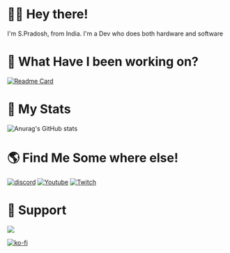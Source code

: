 # 🙋‍♂️ Hey there!
  I'm S.Pradosh, from India. I'm a Dev who does both hardware and software
  
# 🌱 What Have I been working on?
  [![Readme Card](https://github-readme-stats.vercel.app/api/pin?username=pradosh-arduino&repo=Melon-Language&show_owner=true)](https://github.com/pradosh-arduino/Melon-Language)
  
# 🌟 My Stats
  ![Anurag's GitHub stats](https://github-readme-stats.vercel.app/api?username=pradosh-arduino&show_icons=true&theme=cobalt)
 
# 🌎 Find Me Some where else!
  [![discord](https://img.shields.io/badge/-Discord-blue?style=flat-square)](https://discord.gg/ChP4RMgcKG)
  [![Youtube](https://img.shields.io/badge/-Youtube-red?style=flat-square)](https://www.youtube.com/channel/UC--vE8xV5vTVl4UMSq-q5ZA)
  [![Twitch](https://img.shields.io/badge/-Twitch-purple?style=flat-square)](https://www.twitch.tv/itspradoshgame)
  
# 💖 Support
  <a href="https://www.buymeacoffee.com/pradoshArduino"><img src="https://img.buymeacoffee.com/button-api/?text=Buy me a coffee&emoji=&slug=pradoshArduino&button_colour=5F7FFF&font_colour=ffffff&font_family=Cookie&outline_colour=000000&coffee_colour=FFDD00" /></a>
  
  <script type="text/javascript" src="https://cdnjs.buymeacoffee.com/1.0.0/button.prod.min.js" data-name="bmc-button" data-slug="pradoshArduino" data-color="#FFDD00"  data-font="Cookie" data-text="Buy me a coffee" data-outline-color="#000000" data-font-color="#000000" data-coffee-color="#ffffff" ></script>
  
  [![ko-fi](https://ko-fi.com/img/githubbutton_sm.svg)](https://ko-fi.com/U7U1BKS5N)
